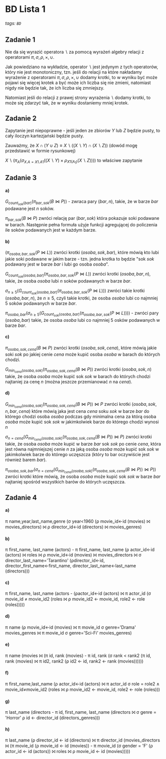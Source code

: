# BD Lista 1

###### tags: `BD`

## Zadanie 1
Nie da się wyrazić operatora $\backslash$ za pomocą wyrażeń algebry relacji z operatorami $\pi, \sigma, \rho, \times, \cup$.

Jak powiedziano na wykładzie, operator $\backslash$ jest jedynym z tych operatorów, który nie jest monotoniczny, tzn. jeśli do relacji na które nakładamy wyrażenie z operatorami $\pi, \sigma, \rho, \times, \cup$ dodamy krotki, to w wyniku być może pojawi się więcej krotek a być może ich liczba się nie zmieni, natomiast nigdy nie będzie tak, że ich liczba się zmniejszy.

Natomiast jeśli do relacji z prawej strony wyrażenia $\backslash$ dodamy krotki, to może się zdarzyć tak, że w wyniku dostaniemy mniej krotek.

## Zadanie 2
Zapytanie jest niepoprawne - jeśli jeden ze zbiorów $Y$ lub $Z$ będzie pusty, to cały iloczyn kartezjański będzie pusty.

Zauważmy, że $X \cap (Y \cup Z) \equiv X \backslash ((X \backslash Y) \cap (X \backslash Z))$ (dowód mogę przedstawić w formie rysunkowej)

$X \backslash (\pi_{A} (\sigma_{X.A=X1.A1} ((X \backslash Y) \times \rho_{X1(A_{1})} (X \backslash Z))))$ to właściwe zapytanie




## Zadanie 3
#### a)
$G_{count_{sok}(bar)}(\pi_{bar, sok}(B \Join P))$ - zwraca pary $(bar, n)$, takie, że w barze $bar$ podawane jest $n$ soków.

$\pi_{bar, sok}(B \Join P)$ zwróci relację par $(bar, sok)$ która pokazuje soki podawane w barach. Następnie pełna formuła użyje funkcji agregującej do policzenia ile soków podawanych jest w każdym barze.
#### b)
$(\pi_{osoba, bar, sok}(P \Join L))$ zwróci krotki $(osoba, sok, bar)$, które mówią kto lubi jakie soki podawane w jakim barze - tzn. jedna krotka to będzie "sok $sok$ podawany jest w barze $bar$ i lubi go osoba $osoba$".

$G_{count_{sok}(osoba, bar)}(\pi_{osoba, bar, sok}(P \Join L))$ zwróci krotki $(osoba, bar, n)$, takie, że osoba $osoba$ lubi $n$ soków podawanych w barze $bar$.

$\sigma_{n\geq5}(G_{count_{sok}(osoba, bar)}(\pi_{osoba, bar, sok}(P \Join L)))$ zwróci takie krotki $(osoba, bar, n)$, że $n\geq5$, czyli takie krotki, że osoba $osoba$ lubi co najmniej 5 soków podawanych w barze $bar$.

$\pi_{osoba, bar}(\sigma_{n\geq5}(G_{count_{sok}(osoba, bar)}(\pi_{osoba, bar, sok}(P \Join L))))$ - zwróci pary $(osoba, bar)$ takie, że osoba $osoba$ lubi co najmniej 5 osków podawanych w barze $bar$.
#### c)
$\pi_{osoba, sok, cena}(B \Join P)$ zwróci krotki $(osoba, sok, cena)$, które mówią jakie soki $sok$ po jakiej cenie $cena$ może kupić osoba $osoba$ w barach do których chodzi.

$G_{min_{cena}(osoba, sok)}(\pi_{osoba, sok, cena}(B \Join P))$ zwróci krotki $(osoba, sok, n)$ takie, że osoba $osoba$ może kupić sok $sok$ w barach do których chodzi najtaniej za cenę $n$ (można jeszcze przemianować $n$ na $cena$).
#### d)
$G_{min_{cena}(osoba, sok)}(\pi_{osoba, sok, cena}(B \Join P))\Join P$ zwróci krotki $(osoba, sok, n, bar, cena)$ które mówią jaka jest cena $cena$ soku $sok$ w barze $bar$ do którego chodzi osoba $osoba$ podczas gdy minimalna cena za którą osoba $osoba$ może kupić sok $sok$ w jakimkolwiek barze do którego chodzi wynosi $n$

$\sigma_{n = cena}(G_{min_{cena}(osoba, sok)}(\pi_{osoba, sok, cena}(B \Join P))\Join P)$ zwróci krotki takie, że osoba $osoba$ może kupić w barze $bar$ sok $sok$ po cenie $cena$, która jest równa najmniejszej cenie $n$ za jaką osoba $osoba$ może kupić sok $sok$ w jakimkolwiek barze do którego uczęszcza (który to bar oczywiście jest również barem $bar$).

$\pi_{osoba, sok, bar}(\sigma_{n = cena}(G_{min_{cena}(osoba, sok)}(\pi_{osoba, sok, cena}(B \Join P))\Join P))$ zwróci krotki które mówią, że osoba $osoba$ może kupić sok $sok$ w barze $bar$ najtaniej spośród wszystkich barów do których uczęszcza.
## Zadanie 4

#### a)
π name,year,last_name,genre (σ year<1960 (ρ movie_id←id (movies) ⨝ movies_directors) ⨝ ρ director_id←id (directors) ⨝ movies_genres)

#### b)
π first_name, last_name (actors) - π first_name, last_name (ρ actor_id←id (actors) ⨝ roles ⨝ ρ movie_id←id (movies) ⨝ movies_directors ⨝ σ director_last_name='Tarantino' (ρdirector_id←id, director_first_name←first_name, director_last_name←last_name (directors)))
#### c)
π first_name, last_name (actors - (ρactor_id←id (actors) ⨝ π actor_id (σ movie_id ≠ movie_id2 (roles ⨝ ρ movie_id2 ← movie_id, role2 ← role (roles)))))
#### d)
π name (ρ movie_id←id (movies) ⨝ π movie_id σ genre='Drama' movies_genres ⨝ π movie_id σ genre='Sci-Fi' movies_genres)
#### e)
π name (movies ⨝ (π id, rank (movies) - π id, rank (σ rank < rank2 (π id, rank (movies) ⨝ π id2, rank2 (ρ id2 ← id, rank2 ← rank (movies))))))
#### f)
π first_name,last_name (ρ actor_id←id (actors) ⨝ π actor_id σ role = role2 ∧ movie_id≠movie_id2 (roles ⨝ ρ movie_id2 ← movie_id, role2 ← role (roles)))
#### g)
π last_name (directors - π id, first_name, last_name (directors ⨝ σ genre = 'Horror' ρ id ← director_id (directors_genres)))
#### h)
π last_name (ρ director_id ← id (directors) ⨝ π director_id (movies_directors ⨝ (π movie_id (ρ movie_id ← id (movies)) - π movie_id (σ gender = 'F' (ρ actor_id ← id (actors)) ⨝ roles ⨝ ρ movie_id ← id (movies)))))
